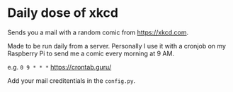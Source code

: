 # Daily dose of xkcd

Sends you a mail with a random comic from https://xkcd.com. 

Made to be run daily from a server. Personally I use it with a cronjob on my Raspberry Pi to send me a comic every morning at 9 AM. 

e.g. ```0 9 * * *``` https://crontab.guru/

Add your mail creditentials in the ```config.py```.
